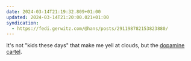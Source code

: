 ```yaml
---
date: 2024-03-14T21:19:32.809+01:00
updated: 2024-03-14T21:20:00.021+01:00
syndication:
  - https://fedi.gerwitz.com/@hans/posts/291198782153823880/
---
```

It's not "kids these days" that make me yell at clouds, but the [dopamine cartel](https://www.honest-broker.com/p/the-state-of-the-culture-2024).

